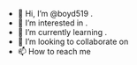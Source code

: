 - 👋 Hi, I’m @boyd519 .
- 👀 I’m interested in .
- 🌱 I’m currently learning .
- 💞️ I’m looking to collaborate on 
- 📫 How to reach me 

<!---
boyd519/boyd519 is a ✨ special ✨ repository because its `README.md` (this file) appears on your GitHub profile.
You can click the Preview link to take a look at your changes.
--->
